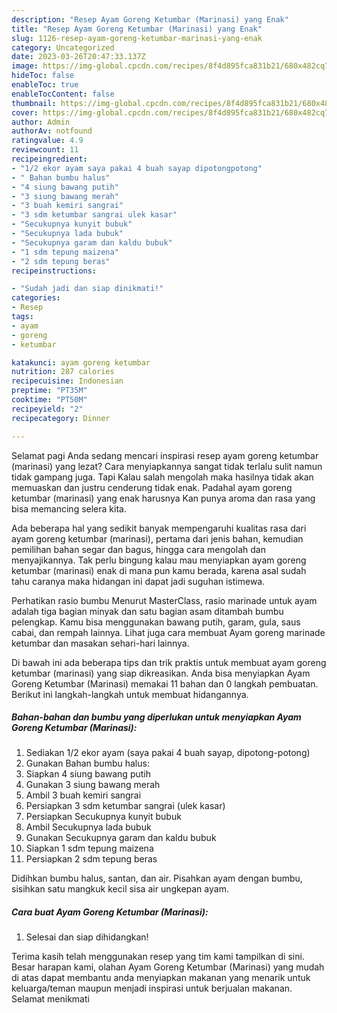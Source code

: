 ```yaml
---
description: "Resep Ayam Goreng Ketumbar (Marinasi) yang Enak"
title: "Resep Ayam Goreng Ketumbar (Marinasi) yang Enak"
slug: 1126-resep-ayam-goreng-ketumbar-marinasi-yang-enak
category: Uncategorized
date: 2023-03-26T20:47:33.137Z
image: https://img-global.cpcdn.com/recipes/8f4d895fca831b21/680x482cq70/ayam-goreng-ketumbar-marinasi-foto-resep-utama.jpg
hideToc: false
enableToc: true
enableTocContent: false
thumbnail: https://img-global.cpcdn.com/recipes/8f4d895fca831b21/680x482cq70/ayam-goreng-ketumbar-marinasi-foto-resep-utama.jpg
cover: https://img-global.cpcdn.com/recipes/8f4d895fca831b21/680x482cq70/ayam-goreng-ketumbar-marinasi-foto-resep-utama.jpg
author: Admin
authorAv: notfound
ratingvalue: 4.9
reviewcount: 11
recipeingredient:
- "1/2 ekor ayam saya pakai 4 buah sayap dipotongpotong"
- " Bahan bumbu halus"
- "4 siung bawang putih"
- "3 siung bawang merah"
- "3 buah kemiri sangrai"
- "3 sdm ketumbar sangrai ulek kasar"
- "Secukupnya kunyit bubuk"
- "Secukupnya lada bubuk"
- "Secukupnya garam dan kaldu bubuk"
- "1 sdm tepung maizena"
- "2 sdm tepung beras"
recipeinstructions:

- "Sudah jadi dan siap dinikmati!"
categories:
- Resep
tags:
- ayam
- goreng
- ketumbar

katakunci: ayam goreng ketumbar 
nutrition: 287 calories
recipecuisine: Indonesian
preptime: "PT35M"
cooktime: "PT50M"
recipeyield: "2"
recipecategory: Dinner

---
```



Selamat pagi Anda sedang mencari inspirasi resep ayam goreng ketumbar (marinasi) yang lezat? Cara menyiapkannya sangat tidak terlalu sulit namun tidak gampang juga. Tapi Kalau salah mengolah maka hasilnya tidak akan memuaskan dan justru cenderung tidak enak. Padahal ayam goreng ketumbar (marinasi) yang enak harusnya Kan punya aroma dan rasa yang bisa memancing selera kita.


Ada beberapa hal yang sedikit banyak mempengaruhi kualitas rasa dari ayam goreng ketumbar (marinasi), pertama dari jenis bahan, kemudian pemilihan bahan segar dan bagus, hingga cara mengolah dan menyajikannya. Tak perlu bingung kalau mau menyiapkan ayam goreng ketumbar (marinasi) enak di mana pun kamu berada, karena asal sudah tahu caranya maka hidangan ini dapat jadi suguhan istimewa.

Perhatikan rasio bumbu Menurut MasterClass, rasio marinade untuk ayam adalah tiga bagian minyak dan satu bagian asam ditambah bumbu pelengkap. Kamu bisa menggunakan bawang putih, garam, gula, saus cabai, dan rempah lainnya. Lihat juga cara membuat Ayam goreng marinade ketumbar dan masakan sehari-hari lainnya.


Di bawah ini ada beberapa tips dan trik praktis untuk membuat ayam goreng ketumbar (marinasi) yang siap dikreasikan. Anda bisa menyiapkan Ayam Goreng Ketumbar (Marinasi) memakai 11 bahan dan 0 langkah pembuatan. Berikut ini langkah-langkah untuk membuat hidangannya.

<!--inarticleads1-->

##### Bahan-bahan dan bumbu yang diperlukan untuk menyiapkan Ayam Goreng Ketumbar (Marinasi):

1. Sediakan 1/2 ekor ayam (saya pakai 4 buah sayap, dipotong-potong)
1. Gunakan  Bahan bumbu halus:
1. Siapkan 4 siung bawang putih
1. Gunakan 3 siung bawang merah
1. Ambil 3 buah kemiri sangrai
1. Persiapkan 3 sdm ketumbar sangrai (ulek kasar)
1. Persiapkan Secukupnya kunyit bubuk
1. Ambil Secukupnya lada bubuk
1. Gunakan Secukupnya garam dan kaldu bubuk
1. Siapkan 1 sdm tepung maizena
1. Persiapkan 2 sdm tepung beras


Didihkan bumbu halus, santan, dan air. Pisahkan ayam dengan bumbu, sisihkan satu mangkuk kecil sisa air ungkepan ayam. 

<!--inarticleads2-->

##### Cara buat Ayam Goreng Ketumbar (Marinasi):


1. Selesai dan siap dihidangkan!



Terima kasih telah menggunakan resep yang tim kami tampilkan di sini. Besar harapan kami, olahan Ayam Goreng Ketumbar (Marinasi) yang mudah di atas dapat membantu anda menyiapkan makanan yang menarik untuk keluarga/teman maupun menjadi inspirasi untuk berjualan makanan. Selamat menikmati
